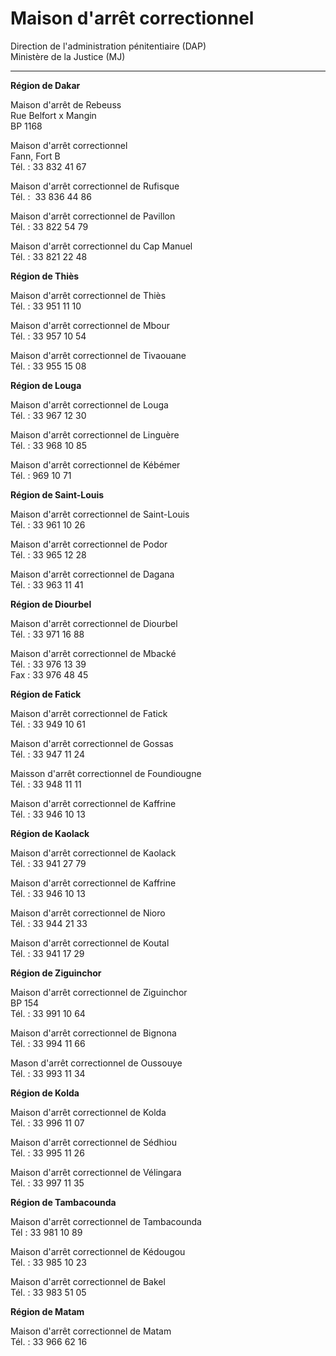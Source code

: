 # Maison d'arrêt correctionnel

Direction de l'administration pénitentiaire (DAP)  
Ministère de la Justice (MJ)  

-----------------------------------------------------------------------------------

**Région de Dakar**  
  
  
Maison d'arrêt de Rebeuss  
Rue Belfort x Mangin  
BP 1168  
  
Maison d'arrêt correctionnel  
Fann, Fort B  
Tél. : 33 832 41 67  
  
Maison d'arrêt correctionnel de Rufisque  
Tél. :  33 836 44 86  
  
Maison d'arrêt correctionnel de Pavillon  
Tél. : 33 822 54 79  
  
Maison d'arrêt correctionnel du Cap Manuel  
Tél. : 33 821 22 48  
  
**Région de Thiès**  
  
Maison d'arrêt correctionnel de Thiès  
Tél. : 33 951 11 10  
  
Maison d'arrêt correctionnel de Mbour  
Tél. : 33 957 10 54  
  
Maison d'arrêt correctionnel de Tivaouane  
Tél. : 33 955 15 08  
  
**Région de Louga**  
  
Maison d'arrêt correctionnel de Louga  
Tél. : 33 967 12 30  
  
Maison d'arrêt correctionnel de Linguère  
Tél. : 33 968 10 85  
  
Maison d'arrêt correctionnel de Kébémer  
Tél. : 969 10 71  
  
**Région de Saint-Louis**  
  
Maison d'arrêt correctionnel de Saint-Louis  
Tél. : 33 961 10 26  
  
Maison d'arrêt correctionnel de Podor  
Tél. : 33 965 12 28  
  
Maison d'arrêt correctionnel de Dagana  
Tél. : 33 963 11 41  
  
**Région de Diourbel**  
  
Maison d'arrêt correctionnel de Diourbel  
Tél. : 33 971 16 88  
  
Maison d'arrêt correctionnel de Mbacké  
Tél. : 33 976 13 39  
Fax : 33 976 48 45  
  
**Région de Fatick**  
  
Maison d'arrêt correctionnel de Fatick  
Tél. : 33 949 10 61  
  
Maison d'arrêt correctionnel de Gossas  
Tél. : 33 947 11 24  
  
Maisson d'arrêt correctionnel de Foundiougne  
Tél. : 33 948 11 11  
  
Maison d'arrêt correctionnel de Kaffrine  
Tél. : 33 946 10 13  
  
**Région de Kaolack**  
  
Maison d'arrêt correctionnel de Kaolack  
Tél. : 33 941 27 79  
  
Maison d'arrêt correctionnel de Kaffrine  
Tél. : 33 946 10 13  
  
Maison d'arrêt correctionnel de Nioro  
Tél. : 33 944 21 33  
  
Maison d'arrêt correctionnel de Koutal  
Tél. : 33 941 17 29  
  
**Région de Ziguinchor**  
  
Maison d'arrêt correctionnel de Ziguinchor  
BP 154  
Tél. : 33 991 10 64  
  
Maison d'arrêt correctionnel de Bignona  
Tél. : 33 994 11 66  
  
Mason d'arrêt correctionnel de Oussouye  
Tél. : 33 993 11 34  
  
**Région de Kolda**  
  
Maison d'arrêt correctionnel de Kolda  
Tél. : 33 996 11 07  
  
Maison d'arrêt correctionnel de Sédhiou  
Tél. : 33 995 11 26  
  
Maison d'arrêt correctionnel de Vélingara  
Tél. : 33 997 11 35  
  
**Région de Tambacounda**  
  
Maison d'arrêt correctionnel de Tambacounda  
Tél : 33 981 10 89  
  
Maison d'arrêt correctionnel de Kédougou  
Tél. : 33 985 10 23  
  
Maison d'arrêt correctionnel de Bakel  
Tél. : 33 983 51 05  
  
**Région de Matam**  
  
Maison d'arrêt correctionnel de Matam  
Tél. : 33 966 62 16